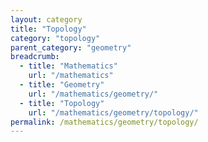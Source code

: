 ```yaml
---
layout: category
title: "Topology"
category: "topology"
parent_category: "geometry"
breadcrumb:
  - title: "Mathematics"
    url: "/mathematics"
  - title: "Geometry"
    url: "/mathematics/geometry/"
  - title: "Topology"
    url: "/mathematics/geometry/topology/"
permalink: /mathematics/geometry/topology/
---
```

